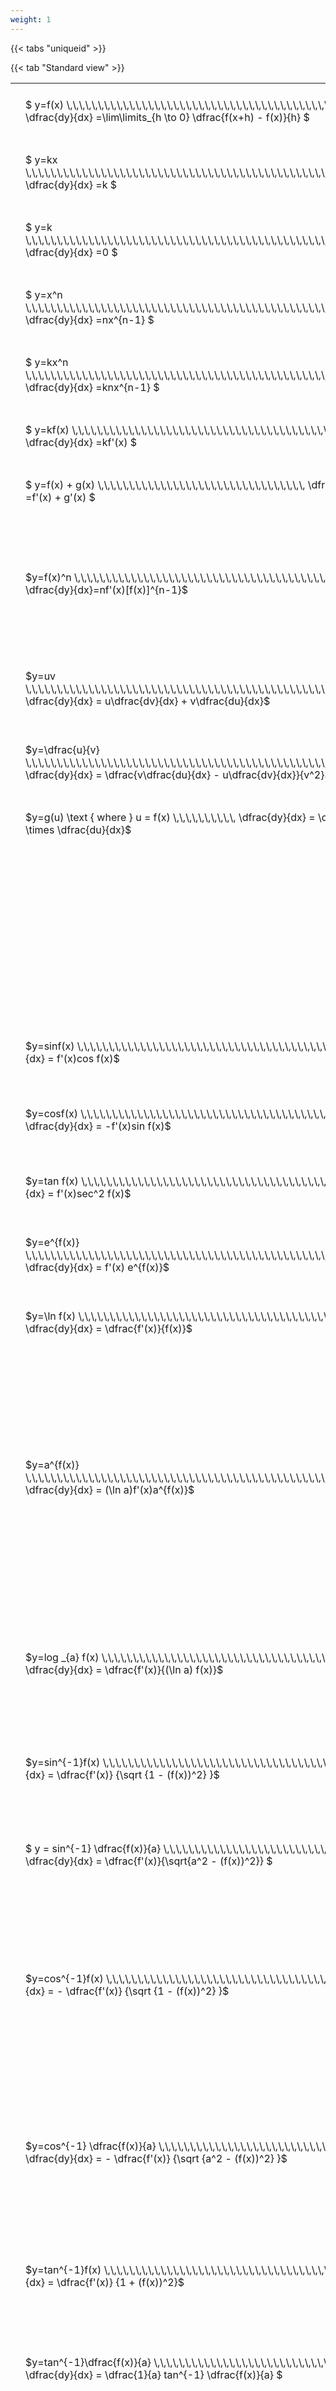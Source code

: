 ```yaml
---
weight: 1
---
```


{{< tabs "uniqueid" >}}

{{< tab "Standard view" >}}

<style type="text/css">
#T_c6d77 th.col_heading {
  text-align: left;
  font-size: 1em;
}
#T_c6d77 td {
  text-align: left;
  font-size: 1em;
  padding: 1.5em;
}
</style>
<table id="T_c6d77">
  <thead>
  </thead>
  <tbody>
    <tr>
      <td id="T_c6d77_row0_col0" class="data row0 col0" >$ y=f(x)   \,\,\,\,\,\,\,\,\,\,\,\,\,\,\,\,\,\,\,\,\,\,\,\,\,\,\,\,\,\,\,\,\,\,\,\,\,\,\,\,\,\,\,\,\,\,\,\,\,\,   \dfrac{dy}{dx} =\lim\limits_{h \to 0} \dfrac{f(x+h) - f(x)}{h}  $ <br></td>
      <td id="T_c6d77_row0_col1" class="data row0 col1" ></td>
      <td id="T_c6d77_row0_col2" class="data row0 col2" ></td>
    </tr>
    <tr>
      <td id="T_c6d77_row1_col0" class="data row1 col0" >$ y=kx   \,\,\,\,\,\,\,\,\,\,\,\,\,\,\,\,\,\,\,\,\,\,\,\,\,\,\,\,\,\,\,\,\,\,\,\,\,\,\,\,\,\,\,\,\,\,\,\,\,\,\,\,\,\,\,   \dfrac{dy}{dx} =k  $ <br></td>
      <td id="T_c6d77_row1_col1" class="data row1 col1" ></td>
      <td id="T_c6d77_row1_col2" class="data row1 col2" ></td>
    </tr>
    <tr>
      <td id="T_c6d77_row2_col0" class="data row2 col0" >$ y=k   \,\,\,\,\,\,\,\,\,\,\,\,\,\,\,\,\,\,\,\,\,\,\,\,\,\,\,\,\,\,\,\,\,\,\,\,\,\,\,\,\,\,\,\,\,\,\,\,\,\,\,\,\,\,\,\,\,\,\,   \dfrac{dy}{dx} =0  $ <br></td>
      <td id="T_c6d77_row2_col1" class="data row2 col1" ></td>
      <td id="T_c6d77_row2_col2" class="data row2 col2" ></td>
    </tr>
    <tr>
      <td id="T_c6d77_row3_col0" class="data row3 col0" >$ y=x^n   \,\,\,\,\,\,\,\,\,\,\,\,\,\,\,\,\,\,\,\,\,\,\,\,\,\,\,\,\,\,\,\,\,\,\,\,\,\,\,\,\,\,\,\,\,\,\,\,\,\,\,\,\,\,\,\,   \dfrac{dy}{dx} =nx^{n-1}  $ <br></td>
      <td id="T_c6d77_row3_col1" class="data row3 col1" ></td>
      <td id="T_c6d77_row3_col2" class="data row3 col2" ></td>
    </tr>
    <tr>
      <td id="T_c6d77_row4_col0" class="data row4 col0" >$ y=kx^n   \,\,\,\,\,\,\,\,\,\,\,\,\,\,\,\,\,\,\,\,\,\,\,\,\,\,\,\,\,\,\,\,\,\,\,\,\,\,\,\,\,\,\,\,\,\,\,\,\,\,\,\,\,   \dfrac{dy}{dx} =knx^{n-1}  $ <br></td>
      <td id="T_c6d77_row4_col1" class="data row4 col1" ></td>
      <td id="T_c6d77_row4_col2" class="data row4 col2" ></td>
    </tr>
    <tr>
      <td id="T_c6d77_row5_col0" class="data row5 col0" >$ y=kf(x)   \,\,\,\,\,\,\,\,\,\,\,\,\,\,\,\,\,\,\,\,\,\,\,\,\,\,\,\,\,\,\,\,\,\,\,\,\,\,\,\,\,\,\,\,\,\,\,\,   \dfrac{dy}{dx} =kf'(x)  $ <br></td>
      <td id="T_c6d77_row5_col1" class="data row5 col1" ></td>
      <td id="T_c6d77_row5_col2" class="data row5 col2" ></td>
    </tr>
    <tr>
      <td id="T_c6d77_row6_col0" class="data row6 col0" >$ y=f(x) + g(x)   \,\,\,\,\,\,\,\,\,\,\,\,\,\,\,\,\,\,\,\,\,\,\,\,\,\,\,\,\,\,\,\,\,   \dfrac{dy}{dx} =f'(x) + g'(x)  $ <br></td>
      <td id="T_c6d77_row6_col1" class="data row6 col1" ></td>
      <td id="T_c6d77_row6_col2" class="data row6 col2" ></td>
    </tr>
    <tr>
      <td id="T_c6d77_row7_col0" class="data row7 col0" >$y=f(x)^n \,\,\,\,\,\,\,\,\,\,\,\,\,\,\,\,\,\,\,\,\,\,\,\,\,\,\,\,\,\,\,\,\,\,\,\,\,\,\,\,\,\,\,\,\,\,\,\,  \dfrac{dy}{dx}=nf'(x)[f(x)]^{n-1}$ <br></td>
      <td id="T_c6d77_row7_col1" class="data row7 col1" >$ {\Large\int} f'(x)[f(x)]^n dx = \dfrac{1}{n+1}[f(x)]^{n+1} + c $
$ \text{ where } n \neq -1 $</td>
      <td id="T_c6d77_row7_col2" class="data row7 col2" >When n = -1 follow the integration rules for  $ {\Large\int} \dfrac{f'(x)}{f(x)}dx$</td>
    </tr>
    <tr>
      <td id="T_c6d77_row8_col0" class="data row8 col0" >$y=uv \,\,\,\,\,\,\,\,\,\,\,\,\,\,\,\,\,\,\,\,\,\,\,\,\,\,\,\,\,\,\,\,\,\,\,\,\,\,\,\,\,\,\,\,\,\,\,\,\,\,\,\,\,\,\,\,   \dfrac{dy}{dx} = u\dfrac{dv}{dx} + v\dfrac{du}{dx}$ <br></td>
      <td id="T_c6d77_row8_col1" class="data row8 col1" >$ {\Large\int} u \dfrac{dv}{dx} dx=uv-{\Large\int}v \dfrac {du}{dx}dx$</td>
      <td id="T_c6d77_row8_col2" class="data row8 col2" ></td>
    </tr>
    <tr>
      <td id="T_c6d77_row9_col0" class="data row9 col0" >$y=\dfrac{u}{v} \,\,\,\,\,\,\,\,\,\,\,\,\,\,\,\,\,\,\,\,\,\,\,\,\,\,\,\,\,\,\,\,\,\,\,\,\,\,\,\,\,\,\,\,\,\,\,\,\,\,\,\,\,\,\,\,   \dfrac{dy}{dx} = \dfrac{v\dfrac{du}{dx} - u\dfrac{dv}{dx}}{v^2}$ <br></td>
      <td id="T_c6d77_row9_col1" class="data row9 col1" ></td>
      <td id="T_c6d77_row9_col2" class="data row9 col2" ></td>
    </tr>
    <tr>
      <td id="T_c6d77_row10_col0" class="data row10 col0" >$y=g(u) \text { where } u = f(x) \,\,\,\,\,\,\,\,\,\,   \dfrac{dy}{dx} = \dfrac{dy}{du} \times \dfrac{du}{dx}$ <br></td>
      <td id="T_c6d77_row10_col1" class="data row10 col1" ></td>
      <td id="T_c6d77_row10_col2" class="data row10 col2" ></td>
    </tr>
    <tr>
      <td id="T_c6d77_row11_col0" class="data row11 col0" ></td>
      <td id="T_c6d77_row11_col1" class="data row11 col1" >$ {\Large\int_{a}^{b}} f(x) dx \approx \dfrac{b-a} {2n} {\Large\{} f(a) + f(b) + 2 {\Large[} f(x_1)+...+f(x_{n-1}){\Large ]} {\Large\}}$
$ \text { where } a=x_0 \text{ and } b=x_n $</td>
      <td id="T_c6d77_row11_col2" class="data row11 col2" ></td>
    </tr>
    <tr>
      <td id="T_c6d77_row12_col0" class="data row12 col0" >$y=sinf(x) \,\,\,\,\,\,\,\,\,\,\,\,\,\,\,\,\,\,\,\,\,\,\,\,\,\,\,\,\,\,\,\,\,\,\,\,\,\,\,\,\,\,  \dfrac{dy}{dx} = f'(x)cos f(x)$ <br></td>
      <td id="T_c6d77_row12_col1" class="data row12 col1" >$ {\Large\int} f'(x)cosf(x)dx = sin f(x) + c$</td>
      <td id="T_c6d77_row12_col2" class="data row12 col2" ></td>
    </tr>
    <tr>
      <td id="T_c6d77_row13_col0" class="data row13 col0" >$y=cosf(x) \,\,\,\,\,\,\,\,\,\,\,\,\,\,\,\,\,\,\,\,\,\,\,\,\,\,\,\,\,\,\,\,\,\,\,\,\,\,\,\,\,\,\,   \dfrac{dy}{dx} = -f'(x)sin f(x)$ <br></td>
      <td id="T_c6d77_row13_col1" class="data row13 col1" >$ {\Large\int} f'(x)sin f(x)dx = -cos f(x) + c$</td>
      <td id="T_c6d77_row13_col2" class="data row13 col2" ></td>
    </tr>
    <tr>
      <td id="T_c6d77_row14_col0" class="data row14 col0" >$y=tan f(x) \,\,\,\,\,\,\,\,\,\,\,\,\,\,\,\,\,\,\,\,\,\,\,\,\,\,\,\,\,\,\,\,\,\,\,\,\,\,\,\,\,\,   \dfrac{dy}{dx} = f'(x)sec^2 f(x)$ <br></td>
      <td id="T_c6d77_row14_col1" class="data row14 col1" >$ {\Large\int} f'(x)sec^2 f(x)dx = tan f(x) + c$</td>
      <td id="T_c6d77_row14_col2" class="data row14 col2" ></td>
    </tr>
    <tr>
      <td id="T_c6d77_row15_col0" class="data row15 col0" >$y=e^{f(x)} \,\,\,\,\,\,\,\,\,\,\,\,\,\,\,\,\,\,\,\,\,\,\,\,\,\,\,\,\,\,\,\,\,\,\,\,\,\,\,\,\,\,\,\,\,\,\,\,\,\,\,   \dfrac{dy}{dx} = f'(x) e^{f(x)}$ <br></td>
      <td id="T_c6d77_row15_col1" class="data row15 col1" >$ {\Large\int} f'(x)e^{f(x)}dx = e^{f(x)} + c$</td>
      <td id="T_c6d77_row15_col2" class="data row15 col2" ></td>
    </tr>
    <tr>
      <td id="T_c6d77_row16_col0" class="data row16 col0" >$y=\ln f(x) \,\,\,\,\,\,\,\,\,\,\,\,\,\,\,\,\,\,\,\,\,\,\,\,\,\,\,\,\,\,\,\,\,\,\,\,\,\,\,\,\,\,\,\,\,   \dfrac{dy}{dx} = \dfrac{f'(x)}{f(x)}$ <br></td>
      <td id="T_c6d77_row16_col1" class="data row16 col1" >$ {\Large\int} \dfrac{f'(x)}{f(x)}dx = \ln|f(x)| + c$</td>
      <td id="T_c6d77_row16_col2" class="data row16 col2" >Why absolute value?</td>
    </tr>
    <tr>
      <td id="T_c6d77_row17_col0" class="data row17 col0" >$y=a^{f(x)} \,\,\,\,\,\,\,\,\,\,\,\,\,\,\,\,\,\,\,\,\,\,\,\,\,\,\,\,\,\,\,\,\,\,\,\,\,\,\,\,\,\,\,\,\,\,\,\,\,\,\,   \dfrac{dy}{dx} = (\ln a)f'(x)a^{f(x)}$ <br></td>
      <td id="T_c6d77_row17_col1" class="data row17 col1" >$ {\Large\int} f'(x)a^{f(x)}dx = \dfrac{a^f(x)}{\ln  a} +c$</td>
      <td id="T_c6d77_row17_col2" class="data row17 col2" >ln a is a constant therefore can be removed from the integral it can go on the other side of the intergral equation when compared to the derivative equation.</td>
    </tr>
    <tr>
      <td id="T_c6d77_row18_col0" class="data row18 col0" >$y=log _{a} f(x) \,\,\,\,\,\,\,\,\,\,\,\,\,\,\,\,\,\,\,\,\,\,\,\,\,\,\,\,\,\,\,\,\,\,\,\,\,\,\,\,\,   \dfrac{dy}{dx} = \dfrac{f'(x)}{(\ln a) f(x)}$ <br></td>
      <td id="T_c6d77_row18_col1" class="data row18 col1" >$ {\Large\int} \dfrac{f'(x)}{(\ln a) f(x)} = \log_{a} |f(x)|  + c$</td>
      <td id="T_c6d77_row18_col2" class="data row18 col2" >Is this integral expression correct, in particular the absolute value?</td>
    </tr>
    <tr>
      <td id="T_c6d77_row19_col0" class="data row19 col0" >$y=sin^{-1}f(x) \,\,\,\,\,\,\,\,\,\,\,\,\,\,\,\,\,\,\,\,\,\,\,\,\,\,\,\,\,\,\,\,\,\,\,\,\,   \dfrac{dy}{dx} = \dfrac{f'(x)} {\sqrt {1 - (f(x))^2} }$ <br></td>
      <td id="T_c6d77_row19_col1" class="data row19 col1" >$ {\Large\int} \dfrac{f'(x)} {\sqrt {1 - (f(x))^2} } dx = sin^{-1} f(x) + c$</td>
      <td id="T_c6d77_row19_col2" class="data row19 col2" ></td>
    </tr>
    <tr>
      <td id="T_c6d77_row20_col0" class="data row20 col0" >$ y = sin^{-1} \dfrac{f(x)}{a}  \,\,\,\,\,\,\,\,\,\,\,\,\,\,\,\,\,\,\,\,\,\,\,\,\,\,\,\,\,\,\,\,\,\,\,   \dfrac{dy}{dx} = \dfrac{f'(x)}{\sqrt{a^2 - (f(x))^2}} $ <br></td>
      <td id="T_c6d77_row20_col1" class="data row20 col1" >$ {\Large\int} \dfrac{f'(x)} {\sqrt {a^2 - (f(x))^2} } dx = sin^{-1} \dfrac{f(x)}{a} + c$</td>
      <td id="T_c6d77_row20_col2" class="data row20 col2" ></td>
    </tr>
    <tr>
      <td id="T_c6d77_row21_col0" class="data row21 col0" >$y=cos^{-1}f(x) \,\,\,\,\,\,\,\,\,\,\,\,\,\,\,\,\,\,\,\,\,\,\,\,\,\,\,\,\,\,\,\,\,\,\,\,\,   \dfrac{dy}{dx} = - \dfrac{f'(x)} {\sqrt {1 - (f(x))^2} }$ <br></td>
      <td id="T_c6d77_row21_col1" class="data row21 col1" >$ {\Large\int} - \dfrac{f'(x)} {\sqrt {1 - (f(x))^2} }  = cos^{-1}f(x) + c \text{ or } -sin^{-1}f(x) +c$
$ \text{Note the constant c will have different values with these two options} $</td>
      <td id="T_c6d77_row21_col2" class="data row21 col2" ></td>
    </tr>
    <tr>
      <td id="T_c6d77_row22_col0" class="data row22 col0" >$y=cos^{-1} \dfrac{f(x)}{a} \,\,\,\,\,\,\,\,\,\,\,\,\,\,\,\,\,\,\,\,\,\,\,\,\,\,\,\,\,\,\,\,\,\,\,   \dfrac{dy}{dx} = - \dfrac{f'(x)} {\sqrt {a^2 - (f(x))^2} }$ <br></td>
      <td id="T_c6d77_row22_col1" class="data row22 col1" >$ {\Large\int} - \dfrac{f'(x)} {\sqrt {a^2 - (f(x))^2} }  = cos^{-1}\dfrac{f(x)}{a} + c \text{ or } -sin^{-1}\dfrac{f(x)}{a} +c$
$ \text{Note the constant c will have different values with these two options} $</td>
      <td id="T_c6d77_row22_col2" class="data row22 col2" ></td>
    </tr>
    <tr>
      <td id="T_c6d77_row23_col0" class="data row23 col0" >$y=tan^{-1}f(x) \,\,\,\,\,\,\,\,\,\,\,\,\,\,\,\,\,\,\,\,\,\,\,\,\,\,\,\,\,\,\,\,\,\,\,\,\,   \dfrac{dy}{dx} = \dfrac{f'(x)} {1 + (f(x))^2}$ <br></td>
      <td id="T_c6d77_row23_col1" class="data row23 col1" >$ {\Large\int} \dfrac{f'(x)} {1 + (f(x))^2} dx = \ tan^{-1} f(x) + c$</td>
      <td id="T_c6d77_row23_col2" class="data row23 col2" ></td>
    </tr>
    <tr>
      <td id="T_c6d77_row24_col0" class="data row24 col0" >$y=tan^{-1}\dfrac{f(x)}{a} \,\,\,\,\,\,\,\,\,\,\,\,\,\,\,\,\,\,\,\,\,\,\,\,\,\,\,\,\,\,\,\,\,\,\,   \dfrac{dy}{dx} =  \dfrac{1}{a} tan^{-1} \dfrac{f(x)}{a} $ <br></td>
      <td id="T_c6d77_row24_col1" class="data row24 col1" >$ {\Large\int} \dfrac{f'(x)} {a^2 + (f(x))^2} dx = \dfrac{1}{a} tan^{-1} \dfrac{f(x)}{a} + c$</td>
      <td id="T_c6d77_row24_col2" class="data row24 col2" ></td>
    </tr>
    <tr>
      <td id="T_c6d77_row25_col0" class="data row25 col0" >$ \text{Function and its inverse}  \,\,\,\,\,\,\,\,\,\,\,\,\,   \dfrac{dy}{dx} \times \dfrac{dx}{dy} = 1, \text{  or  } \dfrac{dy}{dx} = \dfrac{1}{\dfrac{dx}{dy}} $ <br></td>
      <td id="T_c6d77_row25_col1" class="data row25 col1" ></td>
      <td id="T_c6d77_row25_col2" class="data row25 col2" >Formula can be utilised to calculate otherwise hard to differentiate inverse functions</td>
    </tr>
  </tbody>
</table>
{{< /tab >}}

{{< tab "Formula sheet" >}}

Items on formula sheet are highlighted 
<br>
<style type="text/css">
#T_f3e91 th.col_heading {
  text-align: left;
  font-size: 1em;
}
#T_f3e91 td {
  text-align: left;
  font-size: 1em;
  padding: 1.5em;
}
#T_f3e91_row7_col0, #T_f3e91_row7_col1, #T_f3e91_row8_col0, #T_f3e91_row8_col1, #T_f3e91_row9_col0, #T_f3e91_row10_col0, #T_f3e91_row11_col1, #T_f3e91_row12_col0, #T_f3e91_row12_col1, #T_f3e91_row13_col0, #T_f3e91_row13_col1, #T_f3e91_row14_col0, #T_f3e91_row14_col1, #T_f3e91_row15_col0, #T_f3e91_row15_col1, #T_f3e91_row16_col0, #T_f3e91_row16_col1, #T_f3e91_row17_col0, #T_f3e91_row17_col1, #T_f3e91_row18_col0, #T_f3e91_row19_col0, #T_f3e91_row20_col1, #T_f3e91_row21_col0, #T_f3e91_row23_col0, #T_f3e91_row24_col1 {
  background-color: rgba(255,194,10, 0.2);
}
</style>
<table id="T_f3e91">
  <thead>
  </thead>
  <tbody>
    <tr>
      <td id="T_f3e91_row0_col0" class="data row0 col0" >$ y=f(x)   \,\,\,\,\,\,\,\,\,\,\,\,\,\,\,\,\,\,\,\,\,\,\,\,\,\,\,\,\,\,\,\,\,\,\,\,\,\,\,\,\,\,\,\,\,\,\,\,\,\,   \dfrac{dy}{dx} =\lim\limits_{h \to 0} \dfrac{f(x+h) - f(x)}{h}  $ <br></td>
      <td id="T_f3e91_row0_col1" class="data row0 col1" ></td>
      <td id="T_f3e91_row0_col2" class="data row0 col2" ></td>
    </tr>
    <tr>
      <td id="T_f3e91_row1_col0" class="data row1 col0" >$ y=kx   \,\,\,\,\,\,\,\,\,\,\,\,\,\,\,\,\,\,\,\,\,\,\,\,\,\,\,\,\,\,\,\,\,\,\,\,\,\,\,\,\,\,\,\,\,\,\,\,\,\,\,\,\,\,\,   \dfrac{dy}{dx} =k  $ <br></td>
      <td id="T_f3e91_row1_col1" class="data row1 col1" ></td>
      <td id="T_f3e91_row1_col2" class="data row1 col2" ></td>
    </tr>
    <tr>
      <td id="T_f3e91_row2_col0" class="data row2 col0" >$ y=k   \,\,\,\,\,\,\,\,\,\,\,\,\,\,\,\,\,\,\,\,\,\,\,\,\,\,\,\,\,\,\,\,\,\,\,\,\,\,\,\,\,\,\,\,\,\,\,\,\,\,\,\,\,\,\,\,\,\,\,   \dfrac{dy}{dx} =0  $ <br></td>
      <td id="T_f3e91_row2_col1" class="data row2 col1" ></td>
      <td id="T_f3e91_row2_col2" class="data row2 col2" ></td>
    </tr>
    <tr>
      <td id="T_f3e91_row3_col0" class="data row3 col0" >$ y=x^n   \,\,\,\,\,\,\,\,\,\,\,\,\,\,\,\,\,\,\,\,\,\,\,\,\,\,\,\,\,\,\,\,\,\,\,\,\,\,\,\,\,\,\,\,\,\,\,\,\,\,\,\,\,\,\,\,   \dfrac{dy}{dx} =nx^{n-1}  $ <br></td>
      <td id="T_f3e91_row3_col1" class="data row3 col1" ></td>
      <td id="T_f3e91_row3_col2" class="data row3 col2" ></td>
    </tr>
    <tr>
      <td id="T_f3e91_row4_col0" class="data row4 col0" >$ y=kx^n   \,\,\,\,\,\,\,\,\,\,\,\,\,\,\,\,\,\,\,\,\,\,\,\,\,\,\,\,\,\,\,\,\,\,\,\,\,\,\,\,\,\,\,\,\,\,\,\,\,\,\,\,\,   \dfrac{dy}{dx} =knx^{n-1}  $ <br></td>
      <td id="T_f3e91_row4_col1" class="data row4 col1" ></td>
      <td id="T_f3e91_row4_col2" class="data row4 col2" ></td>
    </tr>
    <tr>
      <td id="T_f3e91_row5_col0" class="data row5 col0" >$ y=kf(x)   \,\,\,\,\,\,\,\,\,\,\,\,\,\,\,\,\,\,\,\,\,\,\,\,\,\,\,\,\,\,\,\,\,\,\,\,\,\,\,\,\,\,\,\,\,\,\,\,   \dfrac{dy}{dx} =kf'(x)  $ <br></td>
      <td id="T_f3e91_row5_col1" class="data row5 col1" ></td>
      <td id="T_f3e91_row5_col2" class="data row5 col2" ></td>
    </tr>
    <tr>
      <td id="T_f3e91_row6_col0" class="data row6 col0" >$ y=f(x) + g(x)   \,\,\,\,\,\,\,\,\,\,\,\,\,\,\,\,\,\,\,\,\,\,\,\,\,\,\,\,\,\,\,\,\,   \dfrac{dy}{dx} =f'(x) + g'(x)  $ <br></td>
      <td id="T_f3e91_row6_col1" class="data row6 col1" ></td>
      <td id="T_f3e91_row6_col2" class="data row6 col2" ></td>
    </tr>
    <tr>
      <td id="T_f3e91_row7_col0" class="data row7 col0" >$y=f(x)^n \,\,\,\,\,\,\,\,\,\,\,\,\,\,\,\,\,\,\,\,\,\,\,\,\,\,\,\,\,\,\,\,\,\,\,\,\,\,\,\,\,\,\,\,\,\,\,\,  \dfrac{dy}{dx}=nf'(x)[f(x)]^{n-1}$ <br></td>
      <td id="T_f3e91_row7_col1" class="data row7 col1" >$ {\Large\int} f'(x)[f(x)]^n dx = \dfrac{1}{n+1}[f(x)]^{n+1} + c $
$ \text{ where } n \neq -1 $</td>
      <td id="T_f3e91_row7_col2" class="data row7 col2" >When n = -1 follow the integration rules for  $ {\Large\int} \dfrac{f'(x)}{f(x)}dx$</td>
    </tr>
    <tr>
      <td id="T_f3e91_row8_col0" class="data row8 col0" >$y=uv \,\,\,\,\,\,\,\,\,\,\,\,\,\,\,\,\,\,\,\,\,\,\,\,\,\,\,\,\,\,\,\,\,\,\,\,\,\,\,\,\,\,\,\,\,\,\,\,\,\,\,\,\,\,\,\,   \dfrac{dy}{dx} = u\dfrac{dv}{dx} + v\dfrac{du}{dx}$ <br></td>
      <td id="T_f3e91_row8_col1" class="data row8 col1" >$ {\Large\int} u \dfrac{dv}{dx} dx=uv-{\Large\int}v \dfrac {du}{dx}dx$</td>
      <td id="T_f3e91_row8_col2" class="data row8 col2" ></td>
    </tr>
    <tr>
      <td id="T_f3e91_row9_col0" class="data row9 col0" >$y=\dfrac{u}{v} \,\,\,\,\,\,\,\,\,\,\,\,\,\,\,\,\,\,\,\,\,\,\,\,\,\,\,\,\,\,\,\,\,\,\,\,\,\,\,\,\,\,\,\,\,\,\,\,\,\,\,\,\,\,\,\,   \dfrac{dy}{dx} = \dfrac{v\dfrac{du}{dx} - u\dfrac{dv}{dx}}{v^2}$ <br></td>
      <td id="T_f3e91_row9_col1" class="data row9 col1" ></td>
      <td id="T_f3e91_row9_col2" class="data row9 col2" ></td>
    </tr>
    <tr>
      <td id="T_f3e91_row10_col0" class="data row10 col0" >$y=g(u) \text { where } u = f(x) \,\,\,\,\,\,\,\,\,\,   \dfrac{dy}{dx} = \dfrac{dy}{du} \times \dfrac{du}{dx}$ <br></td>
      <td id="T_f3e91_row10_col1" class="data row10 col1" ></td>
      <td id="T_f3e91_row10_col2" class="data row10 col2" ></td>
    </tr>
    <tr>
      <td id="T_f3e91_row11_col0" class="data row11 col0" ></td>
      <td id="T_f3e91_row11_col1" class="data row11 col1" >$ {\Large\int_{a}^{b}} f(x) dx \approx \dfrac{b-a} {2n} {\Large\{} f(a) + f(b) + 2 {\Large[} f(x_1)+...+f(x_{n-1}){\Large ]} {\Large\}}$
$ \text { where } a=x_0 \text{ and } b=x_n $</td>
      <td id="T_f3e91_row11_col2" class="data row11 col2" ></td>
    </tr>
    <tr>
      <td id="T_f3e91_row12_col0" class="data row12 col0" >$y=sinf(x) \,\,\,\,\,\,\,\,\,\,\,\,\,\,\,\,\,\,\,\,\,\,\,\,\,\,\,\,\,\,\,\,\,\,\,\,\,\,\,\,\,\,  \dfrac{dy}{dx} = f'(x)cos f(x)$ <br></td>
      <td id="T_f3e91_row12_col1" class="data row12 col1" >$ {\Large\int} f'(x)cosf(x)dx = sin f(x) + c$</td>
      <td id="T_f3e91_row12_col2" class="data row12 col2" ></td>
    </tr>
    <tr>
      <td id="T_f3e91_row13_col0" class="data row13 col0" >$y=cosf(x) \,\,\,\,\,\,\,\,\,\,\,\,\,\,\,\,\,\,\,\,\,\,\,\,\,\,\,\,\,\,\,\,\,\,\,\,\,\,\,\,\,\,\,   \dfrac{dy}{dx} = -f'(x)sin f(x)$ <br></td>
      <td id="T_f3e91_row13_col1" class="data row13 col1" >$ {\Large\int} f'(x)sin f(x)dx = -cos f(x) + c$</td>
      <td id="T_f3e91_row13_col2" class="data row13 col2" ></td>
    </tr>
    <tr>
      <td id="T_f3e91_row14_col0" class="data row14 col0" >$y=tan f(x) \,\,\,\,\,\,\,\,\,\,\,\,\,\,\,\,\,\,\,\,\,\,\,\,\,\,\,\,\,\,\,\,\,\,\,\,\,\,\,\,\,\,   \dfrac{dy}{dx} = f'(x)sec^2 f(x)$ <br></td>
      <td id="T_f3e91_row14_col1" class="data row14 col1" >$ {\Large\int} f'(x)sec^2 f(x)dx = tan f(x) + c$</td>
      <td id="T_f3e91_row14_col2" class="data row14 col2" ></td>
    </tr>
    <tr>
      <td id="T_f3e91_row15_col0" class="data row15 col0" >$y=e^{f(x)} \,\,\,\,\,\,\,\,\,\,\,\,\,\,\,\,\,\,\,\,\,\,\,\,\,\,\,\,\,\,\,\,\,\,\,\,\,\,\,\,\,\,\,\,\,\,\,\,\,\,\,   \dfrac{dy}{dx} = f'(x) e^{f(x)}$ <br></td>
      <td id="T_f3e91_row15_col1" class="data row15 col1" >$ {\Large\int} f'(x)e^{f(x)}dx = e^{f(x)} + c$</td>
      <td id="T_f3e91_row15_col2" class="data row15 col2" ></td>
    </tr>
    <tr>
      <td id="T_f3e91_row16_col0" class="data row16 col0" >$y=\ln f(x) \,\,\,\,\,\,\,\,\,\,\,\,\,\,\,\,\,\,\,\,\,\,\,\,\,\,\,\,\,\,\,\,\,\,\,\,\,\,\,\,\,\,\,\,\,   \dfrac{dy}{dx} = \dfrac{f'(x)}{f(x)}$ <br></td>
      <td id="T_f3e91_row16_col1" class="data row16 col1" >$ {\Large\int} \dfrac{f'(x)}{f(x)}dx = \ln|f(x)| + c$</td>
      <td id="T_f3e91_row16_col2" class="data row16 col2" >Why absolute value?</td>
    </tr>
    <tr>
      <td id="T_f3e91_row17_col0" class="data row17 col0" >$y=a^{f(x)} \,\,\,\,\,\,\,\,\,\,\,\,\,\,\,\,\,\,\,\,\,\,\,\,\,\,\,\,\,\,\,\,\,\,\,\,\,\,\,\,\,\,\,\,\,\,\,\,\,\,\,   \dfrac{dy}{dx} = (\ln a)f'(x)a^{f(x)}$ <br></td>
      <td id="T_f3e91_row17_col1" class="data row17 col1" >$ {\Large\int} f'(x)a^{f(x)}dx = \dfrac{a^f(x)}{\ln  a} +c$</td>
      <td id="T_f3e91_row17_col2" class="data row17 col2" >ln a is a constant therefore can be removed from the integral it can go on the other side of the intergral equation when compared to the derivative equation.</td>
    </tr>
    <tr>
      <td id="T_f3e91_row18_col0" class="data row18 col0" >$y=log _{a} f(x) \,\,\,\,\,\,\,\,\,\,\,\,\,\,\,\,\,\,\,\,\,\,\,\,\,\,\,\,\,\,\,\,\,\,\,\,\,\,\,\,\,   \dfrac{dy}{dx} = \dfrac{f'(x)}{(\ln a) f(x)}$ <br></td>
      <td id="T_f3e91_row18_col1" class="data row18 col1" >$ {\Large\int} \dfrac{f'(x)}{(\ln a) f(x)} = \log_{a} |f(x)|  + c$</td>
      <td id="T_f3e91_row18_col2" class="data row18 col2" >Is this integral expression correct, in particular the absolute value?</td>
    </tr>
    <tr>
      <td id="T_f3e91_row19_col0" class="data row19 col0" >$y=sin^{-1}f(x) \,\,\,\,\,\,\,\,\,\,\,\,\,\,\,\,\,\,\,\,\,\,\,\,\,\,\,\,\,\,\,\,\,\,\,\,\,   \dfrac{dy}{dx} = \dfrac{f'(x)} {\sqrt {1 - (f(x))^2} }$ <br></td>
      <td id="T_f3e91_row19_col1" class="data row19 col1" >$ {\Large\int} \dfrac{f'(x)} {\sqrt {1 - (f(x))^2} } dx = sin^{-1} f(x) + c$</td>
      <td id="T_f3e91_row19_col2" class="data row19 col2" ></td>
    </tr>
    <tr>
      <td id="T_f3e91_row20_col0" class="data row20 col0" >$ y = sin^{-1} \dfrac{f(x)}{a}  \,\,\,\,\,\,\,\,\,\,\,\,\,\,\,\,\,\,\,\,\,\,\,\,\,\,\,\,\,\,\,\,\,\,\,   \dfrac{dy}{dx} = \dfrac{f'(x)}{\sqrt{a^2 - (f(x))^2}} $ <br></td>
      <td id="T_f3e91_row20_col1" class="data row20 col1" >$ {\Large\int} \dfrac{f'(x)} {\sqrt {a^2 - (f(x))^2} } dx = sin^{-1} \dfrac{f(x)}{a} + c$</td>
      <td id="T_f3e91_row20_col2" class="data row20 col2" ></td>
    </tr>
    <tr>
      <td id="T_f3e91_row21_col0" class="data row21 col0" >$y=cos^{-1}f(x) \,\,\,\,\,\,\,\,\,\,\,\,\,\,\,\,\,\,\,\,\,\,\,\,\,\,\,\,\,\,\,\,\,\,\,\,\,   \dfrac{dy}{dx} = - \dfrac{f'(x)} {\sqrt {1 - (f(x))^2} }$ <br></td>
      <td id="T_f3e91_row21_col1" class="data row21 col1" >$ {\Large\int} - \dfrac{f'(x)} {\sqrt {1 - (f(x))^2} }  = cos^{-1}f(x) + c \text{ or } -sin^{-1}f(x) +c$
$ \text{Note the constant c will have different values with these two options} $</td>
      <td id="T_f3e91_row21_col2" class="data row21 col2" ></td>
    </tr>
    <tr>
      <td id="T_f3e91_row22_col0" class="data row22 col0" >$y=cos^{-1} \dfrac{f(x)}{a} \,\,\,\,\,\,\,\,\,\,\,\,\,\,\,\,\,\,\,\,\,\,\,\,\,\,\,\,\,\,\,\,\,\,\,   \dfrac{dy}{dx} = - \dfrac{f'(x)} {\sqrt {a^2 - (f(x))^2} }$ <br></td>
      <td id="T_f3e91_row22_col1" class="data row22 col1" >$ {\Large\int} - \dfrac{f'(x)} {\sqrt {a^2 - (f(x))^2} }  = cos^{-1}\dfrac{f(x)}{a} + c \text{ or } -sin^{-1}\dfrac{f(x)}{a} +c$
$ \text{Note the constant c will have different values with these two options} $</td>
      <td id="T_f3e91_row22_col2" class="data row22 col2" ></td>
    </tr>
    <tr>
      <td id="T_f3e91_row23_col0" class="data row23 col0" >$y=tan^{-1}f(x) \,\,\,\,\,\,\,\,\,\,\,\,\,\,\,\,\,\,\,\,\,\,\,\,\,\,\,\,\,\,\,\,\,\,\,\,\,   \dfrac{dy}{dx} = \dfrac{f'(x)} {1 + (f(x))^2}$ <br></td>
      <td id="T_f3e91_row23_col1" class="data row23 col1" >$ {\Large\int} \dfrac{f'(x)} {1 + (f(x))^2} dx = \ tan^{-1} f(x) + c$</td>
      <td id="T_f3e91_row23_col2" class="data row23 col2" ></td>
    </tr>
    <tr>
      <td id="T_f3e91_row24_col0" class="data row24 col0" >$y=tan^{-1}\dfrac{f(x)}{a} \,\,\,\,\,\,\,\,\,\,\,\,\,\,\,\,\,\,\,\,\,\,\,\,\,\,\,\,\,\,\,\,\,\,\,   \dfrac{dy}{dx} =  \dfrac{1}{a} tan^{-1} \dfrac{f(x)}{a} $ <br></td>
      <td id="T_f3e91_row24_col1" class="data row24 col1" >$ {\Large\int} \dfrac{f'(x)} {a^2 + (f(x))^2} dx = \dfrac{1}{a} tan^{-1} \dfrac{f(x)}{a} + c$</td>
      <td id="T_f3e91_row24_col2" class="data row24 col2" ></td>
    </tr>
    <tr>
      <td id="T_f3e91_row25_col0" class="data row25 col0" >$ \text{Function and its inverse}  \,\,\,\,\,\,\,\,\,\,\,\,\,   \dfrac{dy}{dx} \times \dfrac{dx}{dy} = 1, \text{  or  } \dfrac{dy}{dx} = \dfrac{1}{\dfrac{dx}{dy}} $ <br></td>
      <td id="T_f3e91_row25_col1" class="data row25 col1" ></td>
      <td id="T_f3e91_row25_col2" class="data row25 col2" >Formula can be utilised to calculate otherwise hard to differentiate inverse functions</td>
    </tr>
  </tbody>
</table>
{{< /tab >}}
{{< /tabs >}}